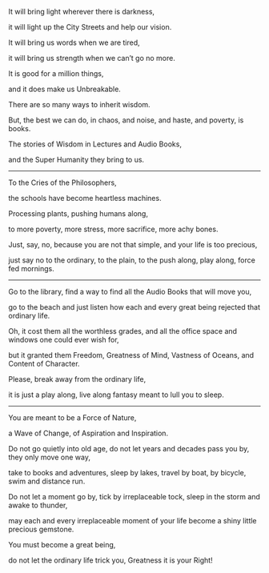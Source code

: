 It will bring light wherever there is darkness,

it will light up the City Streets and help our vision.

It will bring us words when we are tired,

it will bring us strength when we can’t go no more.

It is good for a million things,

and it does make us Unbreakable.

There are so many ways to inherit wisdom.

But, the best we can do, in chaos, and noise, and haste, and poverty, is books.

The stories of Wisdom in Lectures and Audio Books,

and the Super Humanity they bring to us.

---

To the Cries of the Philosophers,

the schools have become heartless machines.

Processing plants, pushing humans along,

to more poverty, more stress, more sacrifice, more achy bones.

Just, say, no, because you are not that simple, and your life is too precious,

just say no to the ordinary, to the plain, to the push along, play along, force fed mornings.

---

Go to the library, find a way to find all the Audio Books that will move you,

go to the beach and just listen how each and every great being rejected that ordinary life.

Oh, it cost them all the worthless grades, and all the office space and windows one could ever wish for,

but it granted them Freedom, Greatness of Mind, Vastness of Oceans, and Content of Character.

Please, break away from the ordinary life,

it is just a play along, live along fantasy meant to lull you to sleep.

---

You are meant to be a Force of Nature,

a Wave of Change, of Aspiration and Inspiration.

Do not go quietly into old age, do not let years and decades pass you by, they only move one way,

take to books and adventures, sleep by lakes, travel by boat, by bicycle, swim and distance run.

Do not let a moment go by, tick by irreplaceable tock, sleep in the storm and awake to thunder,

may each and every irreplaceable moment of your life become a shiny little precious gemstone.

You must become a great being,

do not let the ordinary life trick you, Greatness it is your Right!
